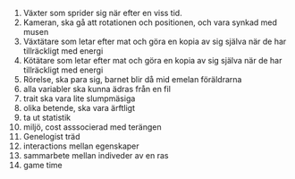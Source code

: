 1) Växter som sprider sig när efter en viss tid.
2) Kameran, ska gå att rotationen och positionen, och vara synkad med musen
3) Växtätare som letar efter mat och göra en kopia av sig själva när de har tillräckligt med energi
4) Kötätare som letar efter mat och göra en kopia av sig själva när de har tillräckligt med energi
5) Rörelse, ska para sig, barnet blir då mid emelan föräldrarna
6) alla variabler ska kunna ädras från en fil
7) trait ska vara lite slumpmäsiga
8) olika betende, ska vara ärftligt
9) ta ut statistik
10) miljö, cost asssocierad med terängen
11) Genelogist träd
12) interactions mellan egenskaper
13) sammarbete mellan indiveder av en ras
14) game time
